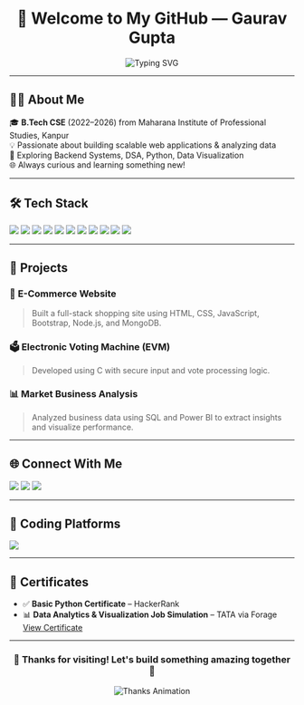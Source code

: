 <h1 align="center">
  👋 Welcome to My GitHub — Gaurav Gupta
</h1>

<p align="center">
  <img src="https://readme-typing-svg.demolab.com?font=Fira+Code&duration=3000&pause=500&color=58A6FF&center=true&vCenter=true&width=435&lines=Full+Stack+Web+Developer;Python+%7C+JavaScript+%7C+C%2FC%2B%2B;Passionate+Problem+Solver+%F0%9F%A4%96;Lifelong+Learner+%F0%9F%92%AB" alt="Typing SVG" />
</p>

---

## 🧑‍💻 About Me

🎓 **B.Tech CSE** (2022–2026) from Maharana Institute of Professional Studies, Kanpur  
💡 Passionate about building scalable web applications & analyzing data  
🧠 Exploring Backend Systems, DSA, Python, Data Visualization  
🌐 Always curious and learning something new!

---

## 🛠️ Tech Stack

<p align="left">
  <img src="https://img.shields.io/badge/Python-3776AB?style=flat&logo=python&logoColor=white" />
  <img src="https://img.shields.io/badge/C%2B%2B-00599C?style=flat&logo=c%2B%2B&logoColor=white" />
  <img src="https://img.shields.io/badge/Java-007396?style=flat&logo=java&logoColor=white" />
  <img src="https://img.shields.io/badge/JavaScript-F7DF1E?style=flat&logo=javascript&logoColor=black" />
  <img src="https://img.shields.io/badge/HTML5-E34F26?style=flat&logo=html5&logoColor=white" />
  <img src="https://img.shields.io/badge/CSS3-1572B6?style=flat&logo=css3&logoColor=white" />
  <img src="https://img.shields.io/badge/Node.js-339933?style=flat&logo=node.js&logoColor=white" />
  <img src="https://img.shields.io/badge/MySQL-4479A1?style=flat&logo=mysql&logoColor=white" />
  <img src="https://img.shields.io/badge/Power%20BI-F2C811?style=flat&logo=powerbi&logoColor=black" />
  <img src="https://img.shields.io/badge/Linux-FCC624?style=flat&logo=linux&logoColor=black" />
  <img src="https://img.shields.io/badge/GitHub-181717?style=flat&logo=github&logoColor=white" />
</p>

---

## 📂 Projects

### 🛒 **E-Commerce Website**
> Built a full-stack shopping site using HTML, CSS, JavaScript, Bootstrap, Node.js, and MongoDB.

### 🗳️ **Electronic Voting Machine (EVM)**
> Developed using C with secure input and vote processing logic.

### 📊 **Market Business Analysis**
> Analyzed business data using SQL and Power BI to extract insights and visualize performance.

---

## 🌐 Connect With Me

<p align="left">
  <a href="mailto:gauravgp24x7@gmail.com"><img src="https://img.shields.io/badge/Email-D14836?style=flat&logo=gmail&logoColor=white" /></a>
  <a href="https://www.linkedin.com/in/gaurav-g-342a71339" target="_blank"><img src="https://img.shields.io/badge/LinkedIn-0A66C2?style=flat&logo=linkedin&logoColor=white" /></a>
  <a href="https://www.hackerrank.com/profile/gauravgp24x73" target="_blank"><img src="https://img.shields.io/badge/HackerRank-2EC866?style=flat&logo=hackerrank&logoColor=white" /></a>
</p>

---

## 🧠 Coding Platforms

<p align="left">
  <a href="https://www.hackerrank.com/profile/gauravgp24x73" target="_blank">
    <img src="https://img.shields.io/badge/HackerRank-%231BA94C.svg?style=flat&logo=HackerRank&logoColor=white" />
  </a>
</p>

---

## 📜 Certificates

- ✅ **Basic Python Certificate** – HackerRank  
- 📊 **Data Analytics & Visualization Job Simulation** – TATA via Forage  
  [View Certificate](https://forage-uploads-prod.s3.amazonaws.com/completion-certificates/T6kdcdKSTfg2aotxT/hzmoNKtzvAzXsEqx8_T6kdcdKSTfg2aotxT_HbFNmFM8GNmpCRnxD_1732385352867_completion_certificate.pdf)

---

<h3 align="center">
  🚀 Thanks for visiting! Let's build something amazing together 🙌
</h3>

<p align="center">
  <img src="https://readme-typing-svg.demolab.com?font=Fira+Code&duration=3000&pause=800&color=35F1AE&center=true&vCenter=true&width=435&lines=Thank+you+for+visiting!;Keep+learning+%26+growing+🌱;Happy+coding+👨‍💻" alt="Thanks Animation" />
</p>
